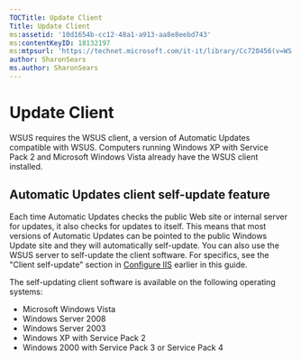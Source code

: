```yaml
---
TOCTitle: Update Client
Title: Update Client
ms:assetid: '10d1654b-cc12-48a1-a913-aa8e8eebd743'
ms:contentKeyID: 18132197
ms:mtpsurl: 'https://technet.microsoft.com/it-it/library/Cc720456(v=WS.10)'
author: SharonSears
ms.author: SharonSears
---
```


Update Client
=============

WSUS requires the WSUS client, a version of Automatic Updates compatible with WSUS. Computers running Windows XP with Service Pack 2 and Microsoft Windows Vista already have the WSUS client installed.

Automatic Updates client self-update feature
--------------------------------------------

Each time Automatic Updates checks the public Web site or internal server for updates, it also checks for updates to itself. This means that most versions of Automatic Updates can be pointed to the public Windows Update site and they will automatically self-update. You can also use the WSUS server to self-update the client software. For specifics, see the "Client self-update" section in [Configure IIS](https://technet.microsoft.com/0e8f0357-64cb-4de0-82c6-c2fb24295269) earlier in this guide.

The self-updating client software is available on the following operating systems:

-   Microsoft Windows Vista
-   Windows Server 2008
-   Windows Server 2003
-   Windows XP with Service Pack 2
-   Windows 2000 with Service Pack 3 or Service Pack 4
